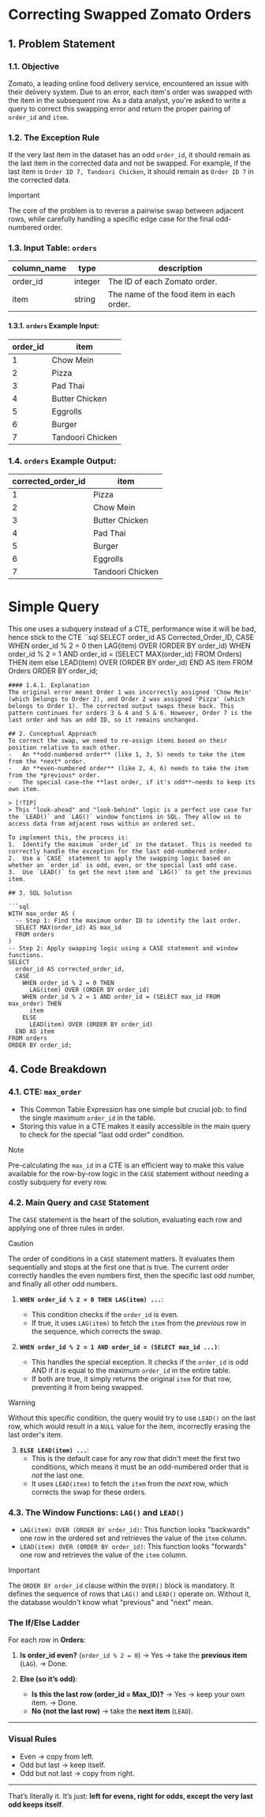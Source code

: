 # Correcting Swapped Zomato Orders

## 1. Problem Statement

### 1.1. Objective
Zomato, a leading online food delivery service, encountered an issue with their delivery system. Due to an error, each item's order was swapped with the item in the subsequent row. As a data analyst, you're asked to write a query to correct this swapping error and return the proper pairing of `order_id` and `item`.

### 1.2. The Exception Rule
If the very last item in the dataset has an odd `order_id`, it should remain as the last item in the corrected data and not be swapped. For example, if the last item is `Order ID 7, Tandoori Chicken`, it should remain as `Order ID 7` in the corrected data.

> [!IMPORTANT]
> The core of the problem is to reverse a pairwise swap between adjacent rows, while carefully handling a specific edge case for the final odd-numbered order.

### 1.3. Input Table: `orders`

|column_name|type|description|
|---|---|---|
|order_id|integer|The ID of each Zomato order.|
|item|string|The name of the food item in each order.|

#### 1.3.1. `orders` Example Input:

|order_id|item|
|---|---|
|1|Chow Mein|
|2|Pizza|
|3|Pad Thai|
|4|Butter Chicken|
|5|Eggrolls|
|6|Burger|
|7|Tandoori Chicken|

### 1.4. `orders` Example Output:

|corrected_order_id|item|
|---|---|
|1|Pizza|
|2|Chow Mein|
|3|Butter Chicken|
|4|Pad Thai|
|5|Burger|
|6|Eggrolls|
|7|Tandoori Chicken|

# Simple Query
This one uses a subquery instead of a CTE, performance wise it will be bad, hence stick to the CTE
``sql
SELECT order_id AS Corrected_Order_ID, 
CASE WHEN order_id % 2 = 0 then LAG(item) OVER (ORDER BY order_id)
WHEN order_id % 2 = 1 AND order_id = (SELECT MAX(order_id) FROM Orders) THEN item
else LEAD(item) OVER (ORDER BY order_id)
END AS item
FROM Orders
ORDER BY order_id;
```
#### 1.4.1. Explanation
The original error meant Order 1 was incorrectly assigned 'Chow Mein' (which belongs to Order 2), and Order 2 was assigned 'Pizza' (which belongs to Order 1). The corrected output swaps these back. This pattern continues for orders 3 & 4 and 5 & 6. However, Order 7 is the last order and has an odd ID, so it remains unchanged.

## 2. Conceptual Approach
To correct the swap, we need to re-assign items based on their position relative to each other.
-   An **odd-numbered order** (like 1, 3, 5) needs to take the item from the *next* order.
-   An **even-numbered order** (like 2, 4, 6) needs to take the item from the *previous* order.
-   The special case—the **last order, if it's odd**—needs to keep its own item.

> [!TIP]
> This "look-ahead" and "look-behind" logic is a perfect use case for the `LEAD()` and `LAG()` window functions in SQL. They allow us to access data from adjacent rows within an ordered set.

To implement this, the process is:
1.  Identify the maximum `order_id` in the dataset. This is needed to correctly handle the exception for the last odd-numbered order.
2.  Use a `CASE` statement to apply the swapping logic based on whether an `order_id` is odd, even, or the special last odd case.
3.  Use `LEAD()` to get the next item and `LAG()` to get the previous item.

## 3. SQL Solution

```sql
WITH max_order AS (
  -- Step 1: Find the maximum order ID to identify the last order.
  SELECT MAX(order_id) AS max_id
  FROM orders
)
-- Step 2: Apply swapping logic using a CASE statement and window functions.
SELECT
  order_id AS corrected_order_id,
  CASE
    WHEN order_id % 2 = 0 THEN
      LAG(item) OVER (ORDER BY order_id)
    WHEN order_id % 2 = 1 AND order_id = (SELECT max_id FROM max_order) THEN
      item
    ELSE
      LEAD(item) OVER (ORDER BY order_id)
  END AS item
FROM orders
ORDER BY order_id;
```

## 4. Code Breakdown

### 4.1. CTE: `max_order`
-   This Common Table Expression has one simple but crucial job: to find the single maximum `order_id` in the table.
-   Storing this value in a CTE makes it easily accessible in the main query to check for the special "last odd order" condition.

> [!NOTE]
> Pre-calculating the `max_id` in a CTE is an efficient way to make this value available for the row-by-row logic in the `CASE` statement without needing a costly subquery for every row.

### 4.2. Main Query and `CASE` Statement
The `CASE` statement is the heart of the solution, evaluating each row and applying one of three rules in order.

> [!CAUTION]
> The order of conditions in a `CASE` statement matters. It evaluates them sequentially and stops at the first one that is true. The current order correctly handles the even numbers first, then the specific last odd number, and finally all other odd numbers.

1.  **`WHEN order_id % 2 = 0 THEN LAG(item) ...`**:
    -   This condition checks if the `order_id` is even.
    -   If true, it uses `LAG(item)` to fetch the `item` from the *previous* row in the sequence, which corrects the swap.

2.  **`WHEN order_id % 2 = 1 AND order_id = (SELECT max_id ...)`**:
    -   This handles the special exception. It checks if the `order_id` is odd AND if it is equal to the maximum `order_id` in the entire table.
    -   If both are true, it simply returns the original `item` for that row, preventing it from being swapped.

> [!WARNING]
> Without this specific condition, the query would try to use `LEAD()` on the last row, which would result in a `NULL` value for the item, incorrectly erasing the last order's item.

3.  **`ELSE LEAD(item) ...`**:
    -   This is the default case for any row that didn't meet the first two conditions, which means it must be an odd-numbered order that is *not* the last one.
    -   It uses `LEAD(item)` to fetch the `item` from the *next* row, which corrects the swap for these orders.

### 4.3. The Window Functions: `LAG()` and `LEAD()`
-   `LAG(item) OVER (ORDER BY order_id)`: This function looks "backwards" one row in the ordered set and retrieves the value of the `item` column.
-   `LEAD(item) OVER (ORDER BY order_id)`: This function looks "forwards" one row and retrieves the value of the `item` column.

> [!IMPORTANT]
> The `ORDER BY order_id` clause within the `OVER()` block is mandatory. It defines the sequence of rows that `LAG()` and `LEAD()` operate on. Without it, the database wouldn't know what "previous" and "next" mean.

### The If/Else Ladder

For each row in **Orders**:

1. **Is order\_id even?** (`order_id % 2 = 0`)
   → Yes → take the **previous item** (`LAG`).
   → Done.

2. **Else (so it’s odd)**:

   * **Is this the last row (order\_id = Max\_ID)?**
     → Yes → keep your own item.
     → Done.
   * **No (not the last row)** → take the **next item** (`LEAD`).

---

### Visual Rules

* Even → copy from left.
* Odd but last → keep itself.
* Odd but not last → copy from right.

---

That’s literally it.
It’s just: **left for evens, right for odds, except the very last odd keeps itself**.


